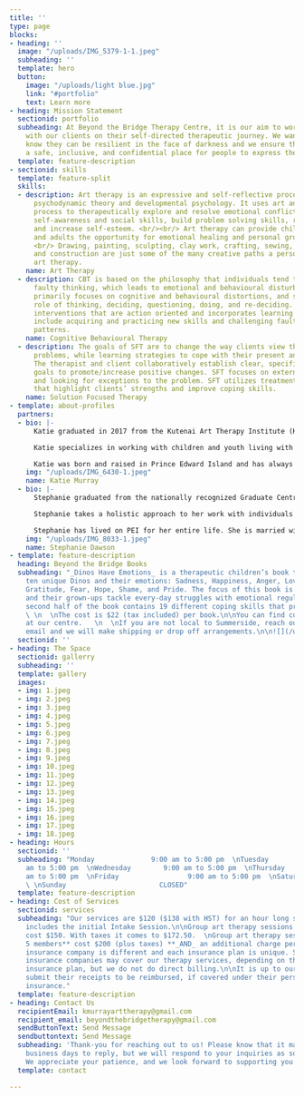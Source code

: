 ```yaml
---
title: ''
type: page
blocks:
- heading: ''
  image: "/uploads/IMG_5379-1-1.jpeg"
  subheading: ''
  template: hero
  button:
    image: "/uploads/light blue.jpg"
    link: "#portfolio"
    text: Learn more
- heading: Mission Statement
  sectionid: portfolio
  subheading: At Beyond the Bridge Therapy Centre, it is our aim to work collaboratively
    with our clients on their self-directed therapeutic journey. We want people to
    know they can be resilient in the face of darkness and we ensure that this is
    a safe, inclusive, and confidential place for people to express themselves.
  template: feature-description
- sectionid: skills
  template: feature-split
  skills:
  - description: Art therapy is an expressive and self-reflective process that involves
      psychodynamic theory and developmental psychology. It uses art and the creative
      process to therapeutically explore and resolve emotional conflicts, develop
      self-awareness and social skills, build problem solving skills, reduce anxiety
      and increase self-esteem. <br/><br/> Art therapy can provide children, adolescents,
      and adults the opportunity for emotional healing and personal growth. <br/>
      <br/> Drawing, painting, sculpting, clay work, crafting, sewing, collage, embroidery,
      and construction are just some of the many creative paths a person can use during
      art therapy.
    name: Art Therapy
  - description: CBT is based on the philosophy that individuals tend to incorporate
      faulty thinking, which leads to emotional and behavioural disturbances. Therapy
      primarily focuses on cognitive and behavioural distortions, and stresses the
      role of thinking, deciding, questioning, doing, and re-deciding. CBT utilizes
      interventions that are action oriented and incorporates learning processes which
      include acquiring and practicing new skills and challenging faulty thinking
      patterns.
    name: Cognitive Behavioural Therapy
  - description: The goals of SFT are to change the way clients view their current
      problems, while learning strategies to cope with their present and future circumstances.
      The therapist and client collaboratively establish clear, specific, concrete
      goals to promote/increase positive changes. SFT focuses on externalizing problems
      and looking for exceptions to the problem. SFT utilizes treatment interventions
      that highlight clients’ strengths and improve coping skills.
    name: Solution Focused Therapy
- template: about-profiles
  partners:
  - bio: |-
      Katie graduated in 2017 from the Kutenai Art Therapy Institute (KATI) which is located in Nelson, British Columbia. KATI is an accredited institute and is recognized by both the BC Art Therapy Association and the Canadian Art Therapy Association (CATA). As part of the requirements for graduating, Katie completed 700 hours of clinical work, two years of theoretical course work, two years of personal therapy, and wrote a thesis entitled, “It Takes a Village: The Value of Co-Creation in School-Based Art Therapy.” Katie is a professional member of the Canadian Art Therapy Association (CATA) and a member of the Prince Edward Island Counselling Association (PEICA). In addition to her art therapy training, Katie has a bachelor’s degree of arts from the University of Prince Edward Island (UPEI).

      Katie specializes in working with children and youth living with anxiety disorders, Autism Spectrum Disorder, self-esteem difficulties, and behaviour problems. She also specializes in working with adults living with physical, cognitive, and developmental disabilities. These include, but are not limited to: Autism Spectrum Disorder, Fetal Alcohol Spectrum Disorders and Down syndrome.

      Katie was born and raised in Prince Edward Island and has always had a passion for art and creativity. When she found out about art therapy, she knew right away that was what she wanted to pursue. She travelled to Nelson, BC to begin her training and fell in love with art therapy. Katie is eager and excited to share the benefits of art therapy with others.
    img: "/uploads/IMG_6430-1.jpeg"
    name: Katie Murray
  - bio: |-
      Stephanie graduated from the nationally recognized Graduate Centre for Applied Psychology, Athabasca University with her master's of counselling degree with specialization in counselling psychology. During her studies, Stephanie completed a 500-hour internship under the supervision of a registered psychologist. Stephanie’s thesis dissertation is entitled, "Effects of Adlerian Birth Order and Disabilities on Sibling Relational Dynamics: An Inclusive Heuristic Inquiry.” Stephanie is a professional member of the Canadian Counselling and Psychotherapy Association (CCPA) and the Prince Edward Island Counselling Association (PEICA). In addition to her master’s degree, Stephanie holds a bachelor’s of science degree from the University of Prince Edward Island (UPEI) where she majored in psychology and minored in biology.

      Stephanie takes a holistic approach to her work with individuals aged 13 and up. Through the process of personal, professional, and academic development, Stephanie offers an integrative therapeutic approach. To meet the unique needs of each client, Stephanie utilizes a variety of therapeutic interventions including Cognitive Behavioural Therapy (CBT) and Solution Focused Therapy (SFT).

      Stephanie has lived on PEI for her entire life. She is married with three beautiful children whose relationships guide her interest in sibling and family dynamics.
    img: "/uploads/IMG_8033-1.jpeg"
    name: Stephanie Dawson
- template: feature-description
  heading: Beyond the Bridge Books
  subheading: "_Dinos Have Emotions_ is a therapeutic children’s book that explores
    ten unique Dinos and their emotions: Sadness, Happiness, Anger, Love, Disgust,
    Gratitude, Fear, Hope, Shame, and Pride. The focus of this book is to help children
    and their grown-ups tackle every-day struggles with emotional regulation. The
    second half of the book contains 19 different coping skills that promote self-regulation.
    \ \n  \nThe cost is $22 (tax included) per book.\n\nYou can find copies available
    at our centre.   \n  \nIf you are not local to Summerside, reach out to us via
    email and we will make shipping or drop off arrangements.\n\n![](/uploads/screenshot-2022-12-12-at-12-14-09-pm.png)"
  sectionid: ''
- heading: The Space
  sectionid: gallerry
  subheading: ''
  template: gallery
  images:
  - img: 1.jpeg
  - img: 2.jpeg
  - img: 3.jpeg
  - img: 4.jpeg
  - img: 5.jpeg
  - img: 6.jpeg
  - img: 7.jpeg
  - img: 8.jpeg
  - img: 9.jpeg
  - img: 10.jpeg
  - img: 11.jpeg
  - img: 12.jpeg
  - img: 13.jpeg
  - img: 14.jpeg
  - img: 15.jpeg
  - img: 16.jpeg
  - img: 17.jpeg
  - img: 18.jpeg
- heading: Hours
  sectionid: ''
  subheading: "Monday              9:00 am to 5:00 pm  \nTuesday              9:00
    am to 5:00 pm  \nWednesday        9:00 am to 5:00 pm  \nThursday            9:00
    am to 5:00 pm  \nFriday                 9:00 am to 5:00 pm  \nSaturday                     CLOSED
    \ \nSunday                       CLOSED"
  template: feature-description
- heading: Cost of Services
  sectionid: services
  subheading: "Our services are $120 ($138 with HST) for an hour long session.  \nThis
    includes the initial Intake Session.\n\nGroup art therapy sessions **up to 5 members**
    cost $150. With taxes it comes to $172.50.  \nGroup art therapy sessions **above
    5 members** cost $200 (plus taxes) **_AND_ an additional charge per person.**\n\nEvery
    insurance company is different and each insurance plan is unique. Some health
    insurance companies may cover our therapy services, depending on the individual's
    insurance plan, but we do not do direct billing.\n\nIt is up to our clients to
    submit their receipts to be reimbursed, if covered under their personal health
    insurance."
  template: feature-description
- heading: Contact Us
  recipientEmail: kmurrayarttherapy@gmail.com
  recipient_email: beyondthebridgetherapy@gmail.com
  sendButtonText: Send Message
  sendbuttontext: Send Message
  subheading: 'Thank-you for reaching out to us! Please know that it may take us 2-3
    business days to reply, but we will respond to your inquiries as soon as we can.
    We appreciate your patience, and we look forward to supporting you! '
  template: contact

---
```

